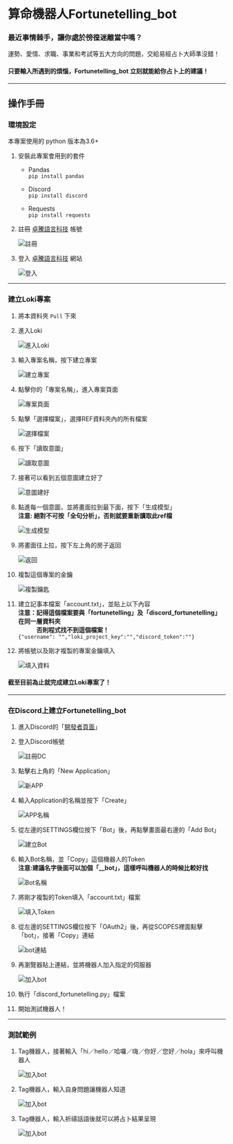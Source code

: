 <!DOCTYPE html> <html lang="zh"><body><h1 id="h1--fortunetelling_bot"><a name="算命機器人Fortunetelling_bot" class="reference-link"></a><span class="header-link octicon octicon-link"></span>算命機器人Fortunetelling_bot</h1><h3 id="h3--"><a name="最近事情棘手，讓你處於徬徨迷離當中嗎？" class="reference-link"></a><span class="header-link octicon octicon-link"></span>最近事情棘手，讓你處於徬徨迷離當中嗎？</h3><p>運勢、愛情、求職、事業和考試等五大方向的問題，交給易經占卜大師準沒錯！</p> <h4 id="h4--fortunetelling_bot-"><a name="只要輸入所遇到的煩惱，Fortunetelling_bot 立刻就能給你占卜上的建議！" class="reference-link"></a><span class="header-link octicon octicon-link"></span>只要輸入所遇到的煩惱，Fortunetelling_bot 立刻就能給你占卜上的建議！</h4><hr> <h2 id="h2-u64CDu4F5Cu624Bu518A"><a name="操作手冊" class="reference-link"></a><span class="header-link octicon octicon-link"></span>操作手冊</h2><h3 id="h3-u74B0u5883u8A2Du5B9A"><a name="環境設定" class="reference-link"></a><span class="header-link octicon octicon-link"></span>環境設定</h3><p>本專案使用的 python 版本為3.6+</p> <ol> <li><p>安裝此專案會用到的套件</p> <ul> <li><p>Pandas<br><code>pip install pandas</code></p> </li><li><p>Discord<br><code>pip install discord</code></p> </li><li><p>Requests<br><code>pip install requests</code></p> </li></ul> </li><li><p>註冊 <a href="https://api.droidtown.co/login/">卓騰語言科技</a> 帳號</p> <p> <img src="https://imgur.com/TMq8GyE.png&quot;markdown&quot;" alt="註冊"> </p></li><li><p>登入 <a href="https://api.droidtown.co/login/">卓騰語言科技</a> 網站</p> <p> <img src="https://imgur.com/Hl8YxNW.png&quot;" alt="登入"> </p></li></ol> <hr> <h3 id="h3--loki-"><a name="建立Loki專案" class="reference-link"></a><span class="header-link octicon octicon-link"></span>建立Loki專案</h3><ol> <li><p>將本資料夾 <code>Pull</code> 下來</p> </li><li><p>進入Loki</p> <p> <img src="https://imgur.com/nIwNZLO.png&quot;" alt="進入Loki"> </p></li><li><p>輸入專案名稱，按下建立專案</p> <p> <img src="https://imgur.com/MUiyEJO.png&quot;" alt="建立專案"> </p></li><li><p>點擊你的「專案名稱」，進入專案頁面</p> <p> <img src="https://imgur.com/Vg6a9MH.png&quot;" alt="專案頁面"> </p></li><li><p>點擊「選擇檔案」，選擇REF資料夾內的所有檔案</p> <p> <img src="https://imgur.com/FbJthRY.png&quot;" alt="選擇檔案"> </p></li><li><p>按下「讀取意圖」</p> <p> <img src="https://imgur.com/w1IXloG.png&quot;" alt="讀取意圖"> </p></li><li><p>接著可以看到五個意圖建立好了</p> <p> <img src="https://imgur.com/toJRUqJ.png&quot;" alt="意圖建好"> </p></li><li><p>點進每一個意圖，並將畫面拉到最下面，按下「生成模型」<br><strong>注意: 絕對不可按「全句分析」，否則就要重新讀取此ref檔</strong></p> <p> <img src="https://imgur.com/vgNluqx.png&quot;" alt="生成模型"> </p></li><li><p>將畫面往上拉，按下左上角的房子返回</p> <p> <img src="https://imgur.com/pOxpS6H.png&quot;" alt="返回"> </p></li><li><p>複製這個專案的金鑰</p> <p><img src="https://imgur.com/IIZEGBY.png&quot;" alt="複製鑰匙"> </p></li><li><p>建立記事本檔案「account.txt」，並貼上以下內容<br><strong>注意：記得這個檔案要與「fortunetelling」及「discord_fortunetelling」在同一層資料夾</strong><br><strong>　　　否則程式找不到這個檔案！</strong><br><code>{"username": "","loki_project_key":"","discord_token":""}</code></p> </li><li><p>將帳號以及剛才複製的專案金鑰填入</p> <p><img src="https://imgur.com/mv6z1Aa.png&quot;" alt="填入資料"> </p></li></ol> <h4 id="h4--loki-"><a name="截至目前為止就完成建立Loki專案了！" class="reference-link"></a><span class="header-link octicon octicon-link"></span>截至目前為止就完成建立Loki專案了！</h4><hr> <h3 id="h3--discord-fortunetelling_bot"><a name="在Discord上建立Fortunetelling_bot" class="reference-link"></a><span class="header-link octicon octicon-link"></span>在Discord上建立Fortunetelling_bot</h3><ol> <li><p>進入Discord的「<a href="https://discord.com/developers/applications/">開發者頁面</a>」</p> </li><li><p>登入Discord帳號</p> <p> <img src="https://imgur.com/49vW25R.png&quot;" alt="註冊DC"> </p></li><li><p>點擊右上角的「New Application」</p> <p> <img src="https://imgur.com/5tbCERs.png&quot;" alt="新APP"> </p></li><li><p>輸入Application的名稱並按下「Create」</p> <p> <img src="https://imgur.com/0PKDEXj.png&quot;" alt="APP名稱"> </p></li><li><p>從左邊的SETTINGS欄位按下「Bot」後，再點擊畫面最右邊的「Add Bot」</p> <p> <img src="https://imgur.com/gOZ7zbc.png&quot;" alt="建立Bot"> </p></li><li><p>輸入Bot名稱，並「Copy」這個機器人的Token<br><strong>注意:建議名字後面可以加個「__bot」，這樣呼叫機器人的時候比較好找</strong></p> <p> <img src="https://imgur.com/7nBNVxT.png&quot;" alt="Bot名稱"> </p></li><li><p>將剛才複製的Token填入「account.txt」檔案</p> <p> <img src="https://imgur.com/H6NDjK1.png&quot;" alt="填入Token"> </p></li><li><p>從左邊的SETTINGS欄位按下「OAuth2」後，再從SCOPES裡面點擊「bot」，接著「Copy」連結</p> <p> <img src="https://imgur.com/cpcPLkQ.png&quot;" alt="bot連結"> </p></li><li><p>再瀏覽器貼上連結，並將機器人加入指定的伺服器</p> <p> <img src="https://imgur.com/FuY8CvL.png&quot;" alt="加入bot"> </p></li><li><p>執行「discord_fortunetelling.py」檔案</p> </li><li><p>開始測試機器人！</p> </li></ol> <hr> <h3 id="h3-u6E2Cu8A66u7BC4u4F8B"><a name="測試範例" class="reference-link"></a><span class="header-link octicon octicon-link"></span>測試範例</h3><ol> <li><p>Tag機器人，接著輸入「hi／hello／哈囉／嗨／你好／您好／hola」來呼叫機器人</p> <p> <img src="https://imgur.com/6Zz5mDc.png&quot;" alt="加入bot"> </p></li><li><p>Tag機器人，輸入自身問題讓機器人知道</p> <p> <img src="https://imgur.com/KS2wKGN.png&quot;" alt="加入bot"> </p></li><li><p>Tag機器人，輸入祈禱話語後就可以將占卜結果呈現</p> <p> <img src="https://imgur.com/4Bl57zK.png&quot;" alt="加入bot"> </p></li></ol> </body> </html>

